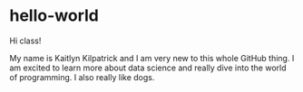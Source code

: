 # hello-world

Hi class! 

My name is Kaitlyn Kilpatrick and I am very new to this whole GitHub thing.  I am excited to learn more about data science and really dive into the world of programming. 
I also really like dogs.
